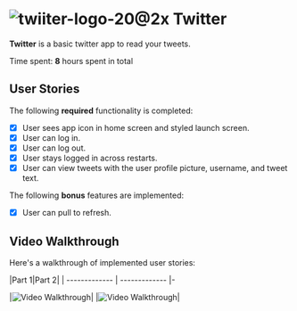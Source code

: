 # ![twiiter-logo-20@2x](https://user-images.githubusercontent.com/49815957/95634372-c2b4e680-0a57-11eb-80c4-f74d676a2c7f.png) **Twitter** 


**Twitter** is a basic twitter app to read your tweets.

Time spent: **8** hours spent in total

## User Stories

The following **required** functionality is completed:

- [x] User sees app icon in home screen and styled launch screen. 
- [x] User can log in. 
- [x] User can log out.
- [x] User stays logged in across restarts. 
- [x] User can view tweets with the user profile picture, username, and tweet text. 

The following **bonus** features are implemented:

- [x] User can pull to refresh.

## Video Walkthrough

Here's a walkthrough of implemented user stories:

|Part 1|Part 2|
| ------------- | ------------- |-

|<img src='https://recordit.co/3658Dqrd4F.gif' title='Video Walkthrough' width='' alt='Video Walkthrough' />|
|<img src='http://g.recordit.co/PKq0RMj4sn.gif' title='Video Walkthrough' width='' alt='Video Walkthrough' />|


